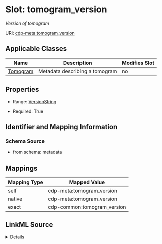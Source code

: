 

# Slot: tomogram_version


_Version of tomogram_



URI: [cdp-meta:tomogram_version](metadatatomogram_version)



<!-- no inheritance hierarchy -->





## Applicable Classes

| Name | Description | Modifies Slot |
| --- | --- | --- |
| [Tomogram](Tomogram.md) | Metadata describing a tomogram |  no  |







## Properties

* Range: [VersionString](VersionString.md)

* Required: True





## Identifier and Mapping Information







### Schema Source


* from schema: metadata




## Mappings

| Mapping Type | Mapped Value |
| ---  | ---  |
| self | cdp-meta:tomogram_version |
| native | cdp-meta:tomogram_version |
| exact | cdp-common:tomogram_version |




## LinkML Source

<details>
```yaml
name: tomogram_version
description: Version of tomogram
from_schema: metadata
exact_mappings:
- cdp-common:tomogram_version
rank: 1000
alias: tomogram_version
owner: Tomogram
domain_of:
- Tomogram
range: VersionString
required: true
inlined: true
inlined_as_list: true

```
</details>